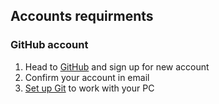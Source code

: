 ## Accounts requirments

### GitHub account 

1. Head to [GitHub](https://github.com/) and sign up for new account
1. Confirm your account in email
1. [Set up Git](https://help.github.com/articles/set-up-git/) to work with your PC


